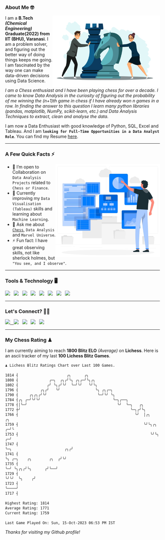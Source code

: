 ### About Me 🤓
<img align="right" alt="Coding" width="350" src="https://github.com/Laxman-Lakhan/Laxman-Lakhan/blob/master/Assets/Chess_Vector.jpg">   

I am a **B.Tech** _**(Chemical Engineering)**_ **Graduate(2022) from IIT (BHU), Varanasi**. I am a problem solver, and figuring out the better way of doing things keeps me going. I am fascinated by the way one can make data-driven decisions using Data Science. 

_I am a Chess enthusiast and I have been playing chess for over a decade. I came to know Data Analysis in the curiosity of figuring out the probability of me winning the (n+1)th game in chess if I have already won n games in a row. In finding the answer to this question I learn many python libraries (pandas, matplotlib, NumPy, scikit-learn, etc.) and Data Analysis Techniques to extract, clean and analyse the data._

I am now a Data Enthusiast with good knowledge of Python, SQL, Excel and Tableau. And I am **`looking for Full-Time Opportunities in a Data Analyst Role`**. You can find my Resume
 [here](https://drive.google.com/file/d/1UIOoogRLj5eGQFQBkuvMmTISZVdl2Ok7/view?usp=sharing).


---

### A Few Quick Facts ⚡️
<img align="right" alt="Coding" width="340" src="https://github.com/Laxman-Lakhan/Laxman-Lakhan/blob/master/Assets/Data_Vector.jpg">   

- 🤝 I’m open to Collaboration on `Data Analysis Projects` related to `Chess or Finance`.
- 📖 Currently improving my `Data Visualisation (Tableau)` skills and learning about `Machine Learning`.
- 💬 Ask me about [`Chess`](https://lichess.org/@/YourKingIsInDanger), `Data Analysis` and `Marvel Universe`.
- ⚡️ Fun fact: I have great observing skills, not like sherlock holmes, but `"You see, and I observe"`.

---
### Tools & Technology 🖥

<img src="https://img.shields.io/badge/Python-white?logo=Python&logoColor=ColorName&style=ShieldStyle" /> &nbsp;
<img src="https://img.shields.io/badge/MySQL-white?logo=MySQL&logoColor=ColorName&style=ShieldStyle" /> &nbsp;
<img src="https://img.shields.io/badge/Tableau-white?logo=Tableau&logoColor=ColorName&style=ShieldStyle" /> &nbsp;
<img src="https://img.shields.io/badge/Excel-white?logo=Microsoft+Excel&logoColor=196F3D&style=ShieldStyle" /> &nbsp;
<img src="https://img.shields.io/badge/Jupyter-white?logo=Jupyter&logoColor=ColorName&style=ShieldStyle" /> &nbsp;
<img src="https://img.shields.io/badge/pandas-white?logo=Pandas&logoColor=000080&style=ShieldStyle" /> &nbsp;
<img src="https://img.shields.io/badge/numpy-white?logo=Numpy&logoColor=85C1E9&style=ShieldStyle" /> &nbsp;
<img src="https://img.shields.io/badge/scikit learn-white?logo=Scikit+Learn&logoColor=ColorName&style=ShieldStyle" /> &nbsp;



---

### Let's Connect? 🫳🏻

<a href="mailto:laxmansingh.lakhan@gmail.com"> <img src="https://img.icons8.com/fluent/48/000000/gmail.png" width="3.5%"/> &nbsp;
[<img src="https://img.icons8.com/color/48/000000/linkedin.png" width="3.5%"/>](https://www.linkedin.com/in/laxman-lakhan/)  &nbsp;
[<img src="https://img.icons8.com/fluent/48/000000/facebook-new.png" width="3.5%"/>](https://www.facebook.com/s.laxmanlakhan/)  &nbsp;
[<img src="https://img.icons8.com/fluent/48/000000/instagram-new.png" width="3.5%"/>](https://www.instagram.com/laxman.lakhan/)  &nbsp;
[<img src="https://img.icons8.com/color/48/000000/twitter.png" width="3.5%"/>](https://twitter.com/laxman__lakhan)  &nbsp;

 ---
  
### My Chess Rating ♟
  
I am currently aiming to reach **1800 Blitz ELO** *(Average)* on **Lichess**. Here is an ascii tracker of my last **100 Lichess Blitz Games**.

  ```
  ♟︎ 𝙻𝚒𝚌𝚑𝚎𝚜𝚜 𝙱𝚕𝚒𝚝𝚣 𝚁𝚊𝚝𝚒𝚗𝚐𝚜 𝙲𝚑𝚊𝚛𝚝 𝚘𝚟𝚎𝚛 𝙻𝚊𝚜𝚝 𝟷00 𝙶𝚊𝚖𝚎𝚜.
  
1814 ┤                      ╭╮      ╭╮
1808 ┤              ╭─╮  ╭╮╭╯╰╮ ╭╮╭─╯╰╮╭╮
1802 ┤             ╭╯ ╰╮╭╯╰╯  ╰─╯╰╯   ╰╯╰╮
1796 ┤          ╭╮╭╯   ╰╯                ╰╮ ╭╮╭─╮
1790 ┤     ╭╮╭╮╭╯╰╯                       ╰─╯╰╯ ╰╮
1784 ┤╭╮ ╭─╯╰╯╰╯                                 ╰─╮╭──╮
1778 ┤│╰─╯                                         ╰╯  ╰─╮   ╭╮
1772 ┼╯                                                  ╰─╮╭╯╰╮
1766 ┤                                                     ╰╯  │╭╮                                     ╭╮
1759 ┤                                                         ╰╯╰╮╭╮                                ╭─╯╰
1753 ┤                                                            ╰╯╰╮                             ╭─╯
1747 ┤                                                               ╰─╮                        ╭╮╭╯
1741 ┤                                                                 ╰╮ ╭─╮    ╭╮        ╭╮  ╭╯╰╯
1735 ┤                                                                  ╰─╯ ╰╮╭╮╭╯╰╮      ╭╯╰──╯
1729 ┤                                                                       ╰╯╰╯  ╰╮    ╭╯
1723 ┤                                                                              ╰────╯
1717 ┤ 

Highest Rating: 1814
Average Rating: 1771
Current Rating: 1759 

Last Game Played On: Sun, 15-Oct-2023 06:53 PM IST
  ```
  
  
*Thanks for visiting my Github profile!*
